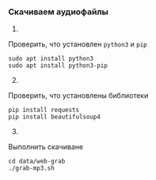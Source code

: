 ### Скачиваем аудиофайлы

1.

Проверить, что установлен `python3` и `pip`

```
sudo apt install python3
sudo apt install python3-pip
```

2.

Проверить, что установлены библиотеки

```
pip install requests
pip install beautifulsoup4
```

3.

Выполнить скачиване

```
cd data/web-grab
./grab-mp3.sh
```